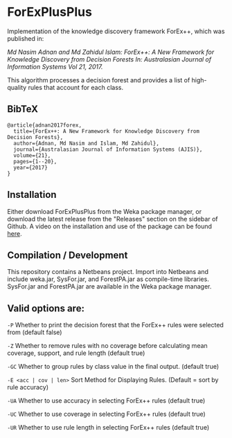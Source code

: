 # ForExPlusPlus

Implementation of the knowledge discovery framework ForEx++, which was published in:

*Md Nasim Adnan and Md Zahidul Islam: ForEx++: A New Framework for Knowledge Discovery from Decision Forests In: Australasian Journal of Information Systems Vol 21, 2017.*

This algorithm processes a decision forest and provides a list of high-quality rules that account for each class.

## BibTeX
```
@article{adnan2017forex,
  title={ForEx++: A New Framework for Knowledge Discovery from Decision Forests},
  author={Adnan, Md Nasim and Islam, Md Zahidul},
  journal={Australasian Journal of Information Systems (AJIS)},
  volume={21},
  pages={1--20},
  year={2017}
}
```

## Installation 

Either download ForExPlusPlus from the Weka package manager, or download the latest release from the "Releases" section on the sidebar of Github. A video on the installation and use of the package can be found [here](https://www.youtube.com/watch?v=kHIkpZuLPMQ&t=0s).

## Compilation / Development

This repository contains a Netbeans project. Import into Netbeans and include weka.jar, SysFor.jar, and ForestPA.jar as compile-time libraries. SysFor.jar and ForestPA.jar are available in the Weka package manager.

## Valid options are:

`-P` 
Whether to print the decision forest that the ForEx++ rules were selected from
 (default false)

`-Z`
 Whether to remove rules with no coverage before calculating mean coverage, 
 support, and rule length
 (default true)

`-GC`
 Whether to group rules by class value in the final output.
 (default true)

`-E <acc | cov | len>`
 Sort Method for Displaying Rules.
 (Default = sort by rule accuracy)

`-UA`
 Whether to use accuracy in selecting ForEx++ rules
 (default true)

`-UC`
 Whether to use coverage in selecting ForEx++ rules
 (default true)

`-UR`
 Whether to use rule length in selecting ForEx++ rules
 (default true)
